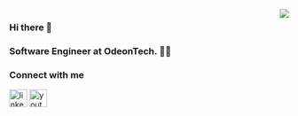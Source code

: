 <img align='right' src="https://github-readme-stats.vercel.app/api?username=mehmetpekdemir&hide_border=true&hide_rank=false&show_icons=true&theme=tokyonight">

### Hi there 👋

### Software Engineer at OdeonTech. :man_technologist:

### Connect with me 
[<img src='https://cdn.jsdelivr.net/npm/simple-icons@3.0.1/icons/linkedin.svg' alt='linkedin' height='32'>](https://www.linkedin.com/in/mehmet-pekdemir/) 
[<img src='https://cdn.jsdelivr.net/npm/simple-icons@3.0.1/icons/youtube.svg' alt='youtube' height='32'>](https://www.youtube.com/channel/UC2eeWfh6G6J6xnBmM1xyPjA/playlists)
